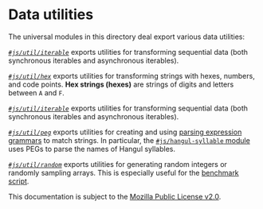 # Data utilities
The universal modules in this directory deal export various data utilities:

*[`#js/util/iterable`](./iterable.mjs)* exports utilities for transforming
sequential data (both synchronous iterables and asynchronous iterables).

*[`#js/util/hex`](./hex.mjs)* exports utilities for transforming strings with
hexes, numbers, and code points. **Hex strings (hexes)** are strings of digits
and letters between `A` and `F`.

*[`#js/util/iterable`](./iterable.mjs)* exports utilities for transforming
sequential data (both synchronous iterables and asynchronous iterables).

*[`#js/util/peg`](./peg.mjs)* exports utilities for creating and using [parsing
expression grammars][PEGs] to match strings. In particular, the
[`#js/hangul-syllable` module][] uses PEGs to parse the names of Hangul
syllables.

[PEGs]: https://en.m.wikipedia.org/wiki/Parsing_expression_grammar
[`#js/hangul-syllable` module]: ../hangul-syllable.mjs

*[`#js/util/random`](./random.mjs)* exports utilities for generating random
integers or randomly sampling arrays. This is especially useful for the
[benchmark script][].

[benchmark script]: ../../script/benchmark.mjs

This documentation is subject to the [Mozilla Public License v2.0][MPL].

[MPL]: https://mozilla.org/MPL/2.0/
